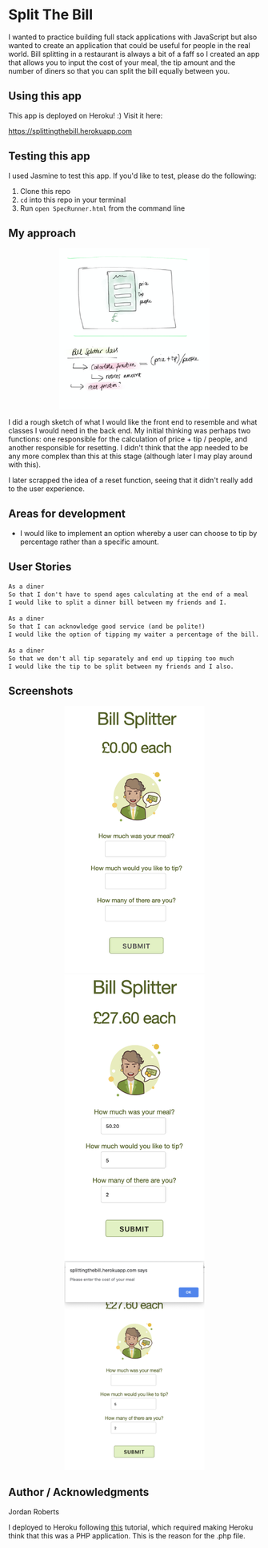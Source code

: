 # Split The Bill

I wanted to practice building full stack applications with JavaScript but also wanted to create an application that could be useful for people in the real world. Bill splitting in a restaurant is always a bit of a faff so I created an app that allows you to input the cost of your meal, the tip amount and the number of diners so that you can split the bill equally between you.

## Using this app

This app is deployed on Heroku! :)
Visit it here:

https://splittingthebill.herokuapp.com

## Testing this app

I used Jasmine to test this app. If you'd like to test, please do the following:

1. Clone this repo
2. `cd` into this repo in your terminal
3. Run `open SpecRunner.html` from the command line

## My approach

<div align="center">
    <img src="./assets/Plan.png" width="300px"</img>
</div>

I did a rough sketch of what I would like the front end to resemble and what classes I would need in the back end. My initial thinking was perhaps two functions: one responsible for the calculation of price + tip / people, and another responsible for resetting. I didn't think that the app needed to be any more complex than this at this stage (although later I may play around with this).

I later scrapped the idea of a reset function, seeing that it didn't really add to the user experience. 

## Areas for development

* I would like to implement an option whereby a user can choose to tip by percentage rather than a specific amount.

## User Stories

```
As a diner
So that I don't have to spend ages calculating at the end of a meal
I would like to split a dinner bill between my friends and I.

As a diner
So that I can acknowledge good service (and be polite!)
I would like the option of tipping my waiter a percentage of the bill.

As a diner
So that we don't all tip separately and end up tipping too much
I would like the tip to be split between my friends and I also.
```
## Screenshots

<div align="center">
    <img src="./assets/Screenshot1.png" width="280px"</img>
</div>

<div align="center">
    <img src="./assets/Screenshot2.png" width="280px"</img>
</div>

<div align="center">
    <img src="./assets/Screenshot3.png" width="280px"</img>
</div>


## Author / Acknowledgments
Jordan Roberts

I deployed to Heroku following <a href="https://medium.com/@winnieliang/how-to-run-a-simple-html-css-javascript-application-on-heroku-4e664c541b0b">this</a> tutorial, which required making Heroku think that this was a PHP application. This is the reason for the .php file.
